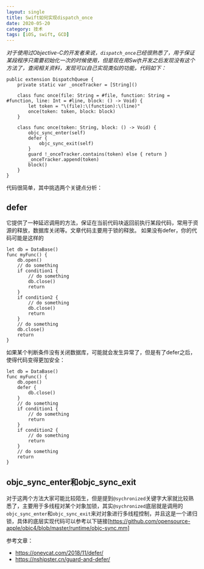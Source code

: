 ```yaml
---
layout: single
title: Swift如何实现dispatch_once
date: 2020-05-20
category: 技术
tags: [iOS, swift, GCD]
---
```


*对于使用过Objective-C的开发者来说，`dispatch_once`已经很熟悉了，用于保证某段程序只需要初始化一次的时候使用，但是现在用Swift开发之后发现没有这个方法了，查阅相关资料，发现可以自己实现类似的功能，代码如下：*
```
public extension DispatchQueue {
    private static var _onceTracker = [String]()

    class func once(file: String = #file, function: String = #function, line: Int = #line, block: () -> Void) {
        let token = "\(file):\(function):\(line)"
        once(token: token, block: block)
    }

    class func once(token: String, block: () -> Void) {
        objc_sync_enter(self)
        defer {
            objc_sync_exit(self)
        }
        guard !_onceTracker.contains(token) else { return }
        _onceTracker.append(token)
        block()
    }
}
```

代码很简单，其中挑选两个关键点分析：
## defer
它提供了一种延迟调用的方法，保证在当前代码块返回前执行某段代码，常用于资源的释放，数据库关闭等。文章代码主要用于锁的释放。
如果没有defer，你的代码可能是这样的
```
let db = DataBase()
func myFunc() {
    db.open()
    // do something
    if condition1 {
        // do something
        db.close()
        return
    }
    if condition2 {
        // do something
        db.close()
        return
    }
    // do something
    db.close()
    return
}
```
如果某个判断条件没有关闭数据库，可能就会发生异常了，但是有了defer之后，使得代码变得更加安全：
```
let db = DataBase()
func myFunc() {
    db.open()
    defer {
        db.close()
    }
    // do something
    if condition1 {
        // do something
        return
    }
    if condition2 {
        // do something
        return
    }
    // do something
    return
}
```

## objc_sync_enter和objc_sync_exit
对于这两个方法大家可能比较陌生，但是提到`@sychronized`关键字大家就比较熟悉了，主要用于多线程对某个对象加锁，其实`@sychronized`底层就是调用的`objc_sync_enter`和`objc_sync_exit`来对对象进行多线程控制，并且这是一个递归锁，具体的底层实现代码可以参考以下链接[https://github.com/opensource-apple/objc4/blob/master/runtime/objc-sync.mm]

参考文章：
* https://onevcat.com/2018/11/defer/
* https://nshipster.cn/guard-and-defer/
